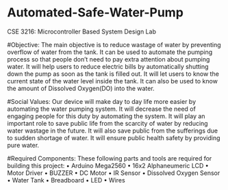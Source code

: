 # Automated-Safe-Water-Pump
CSE 3216: Microcontroller Based System Design Lab

#Objective:
The main objective is to reduce wastage of water by preventing overflow of water from the tank. It can be used to automate the pumping process so that people don’t need to pay extra attention about pumping water. It will help users to reduce electric bills by automatically shutting down the pump as soon as the tank is filled out. It will let users to know the current state of the water level inside the tank. It can also be used to know the amount of Dissolved Oxygen(DO) into the water.

#Social Values:
Our device will make day to day life more easier by automating the water pumping system. It will decrease the need of engaging people for this duty by automating the system. It will play an important role to save public life from the scarcity of water by reducing water wastage in the future. It will also save public from the sufferings due to sudden shortage of water. It will ensure public health safety by providing pure water.

#Required Components:
These following parts and tools are required for building this project:
• Arduino Mega2560
• 16x2 Alphaneumeric LCD
• Motor Driver
• BUZZER
• DC Motor
• IR Sensor
• Dissolved Oxygen Sensor
• Water Tank
• Breadboard
• LED
• Wires
